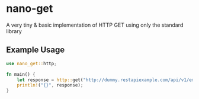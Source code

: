# nano-get
A very tiny &amp; basic implementation of HTTP GET using only the standard library


## Example Usage
```rust
use nano_get::http;

fn main() {
    let response = http::get("http://dummy.restapiexample.com/api/v1/employees");
    println!("{}", response);
}
```
